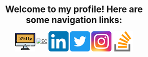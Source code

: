<h1 align="center">Welcome to my profile! Here are some navigation links: </h1>
<p align="center">
<a href=https://mohamadmoheb.github.io/Website/><img align="center" src="Icons/Website.png" alt="Website" height="64" width="64" target="_blank"/></a>
<a href=https://github.com/Electronics-Calculator><img align="center" src="https://avatars.githubusercontent.com/u/99218795?s=400&u=000e48ddd57991f15b9c85ef92fefd4c87176e77&v=4" alt="EC" height="64" width="64" target="_blank"/></a>
<a href=https://www.linkedin.com/in/mohamad-moheb-901501162/><img align="center" src="Icons/LinkedIn.png" alt="LinkedIn" height="64" width="64" target="_blank"/></a>
<a href=https://twitter.com/m0edah0e><img align="center" src="Icons/Twitter.png" alt="Twitter" height="64" width="64" target="_blank"/></a>
<a href=https://www.instagram.com/mohamadmohebx><img align="center" src="Icons/Instagram.png" alt="Instagram" height="64" width="64" target="_blank"/></a>
<a href=https://stackoverflow.com/users/12148762/mohamad><img align="center" src="Icons/Stack.png" alt="Stackoverflow" height="64" width="64" target="_blank"/></a>
